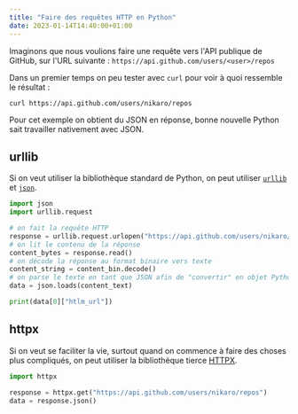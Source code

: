 ```yaml
---
title: "Faire des requêtes HTTP en Python"
date: 2023-01-14T14:40:00+01:00
---
```


Imaginons que nous voulions faire une requête vers l'API publique de GitHub,
sur l'URL suivante : `https://api.github.com/users/<user>/repos`

Dans un premier temps on peu tester avec `curl` pour voir à quoi ressemble
le résultat :

```shell
curl https://api.github.com/users/nikaro/repos
```

Pour cet exemple on obtient du JSON en réponse, bonne nouvelle Python sait
travailler nativement avec JSON.

## urllib

Si on veut utiliser la bibliothèque standard de Python, on peut utiliser
[`urllib`](https://docs.python.org/fr/3/library/urllib.html) et 
[`json`](https://docs.python.org/fr/3/library/json.html).

```python
import json
import urllib.request

# on fait la requête HTTP
response = urllib.request.urlopen("https://api.github.com/users/nikaro/repos")
# on lit le contenu de la réponse
content_bytes = response.read()
# on décode la réponse au format binaire vers texte
content_string = content_bin.decode()
# on parse le texte en tant que JSON afin de "convertir" en objet Python
data = json.loads(content_text)

print(data[0]["htlm_url"])
```

## httpx

Si on veut se faciliter la vie, surtout quand on commence à faire des choses
plus compliqués, on peut utiliser la bibliothèque tierce
[HTTPX](https://www.python-httpx.org).

```python
import httpx

response = httpx.get("https://api.github.com/users/nikaro/repos")
data = response.json()
```
